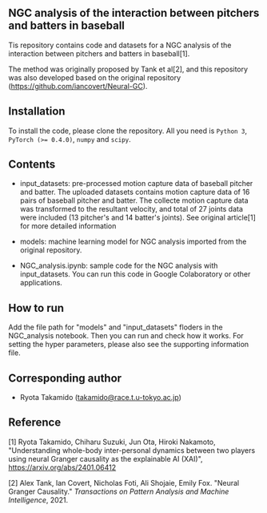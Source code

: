 ## NGC analysis of the interaction between pitchers and batters in baseball
Tis repository contains code and datasets for a NGC analysis of the interaction between pitchers and batters in baseball[1]. 

The method was originally proposed by Tank et al[2], and this repository was also developed based on the original repository (https://github.com/iancovert/Neural-GC). 

## Installation
To install the code, please clone the repository. All you need is `Python 3`, `PyTorch (>= 0.4.0)`, `numpy` and `scipy`.

## Contents
- input_datasets: pre-processed motion capture data of baseball pitcher and batter. The uploaded datasets contains motion capture data of 16 pairs of baseball pitcher and batter. The collecte motion capture data was transformed to the resultant velocity, and total of 27 joints data were included (13 pitcher's and 14 batter's joints). See original article[1] for more detailed information

- models: machine learning model for NGC analysis imported from the original repository.

- NGC_analysis.ipynb: sample code for the NGC analysis with input_datasets. You can run this code in Google Colaboratory or other applications.

## How to run
Add the file path for "models" and "input_datasets" floders in the NGC_analysis notebook. Then you can run and check how it works. 
For setting the hyper parameters, please also see the supporting information file.

## Corresponding author
- Ryota Takamido (<takamido@race.t.u-tokyo.ac.jp>)

## Reference
[1] Ryota Takamido, Chiharu Suzuki, Jun Ota, Hiroki Nakamoto, "Understanding whole-body inter-personal dynamics between two players using neural Granger causality as the explainable AI (XAI)", https://arxiv.org/abs/2401.06412

  [2] Alex Tank, Ian Covert, Nicholas Foti, Ali Shojaie, Emily Fox. "Neural Granger Causality." *Transactions on Pattern Analysis and Machine Intelligence*, 2021.
